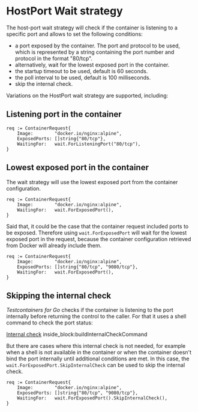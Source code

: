 # HostPort Wait strategy

The host-port wait strategy will check if the container is listening to a specific port and allows to set the following conditions:

- a port exposed by the container. The port and protocol to be used, which is represented by a string containing the port number and protocol in the format "80/tcp".
- alternatively, wait for the lowest exposed port in the container.
- the startup timeout to be used, default is 60 seconds.
- the poll interval to be used, default is 100 milliseconds.
- skip the internal check.

Variations on the HostPort wait strategy are supported, including:

## Listening port in the container

```golang
req := ContainerRequest{
    Image:        "docker.io/nginx:alpine",
    ExposedPorts: []string{"80/tcp"},
    WaitingFor:   wait.ForListeningPort("80/tcp"),
}
```

## Lowest exposed port in the container

The wait strategy will use the lowest exposed port from the container configuration.

```golang
req := ContainerRequest{
    Image:        "docker.io/nginx:alpine",
    WaitingFor:   wait.ForExposedPort(),
}
```

Said that, it could be the case that the container request included ports to be exposed. Therefore using `wait.ForExposedPort` will wait for the lowest exposed port in the request, because the container configuration retrieved from Docker will already include them.

```golang
req := ContainerRequest{
    Image:        "docker.io/nginx:alpine",
    ExposedPorts: []string{"80/tcp", "9080/tcp"},
    WaitingFor:   wait.ForExposedPort(),
}
```

## Skipping the internal check

_Testcontainers for Go_ checks if the container is listening to the port internally before returning the control to the caller. For that it uses a shell command to check the port status:

<!--codeinclude-->
[Internal check](../../../wait/host_port.go) inside_block:buildInternalCheckCommand
<!--/codeinclude-->

But there are cases where this internal check is not needed, for example when a shell is not available in the container or
when the container doesn't bind the port internally until additional conditions are met.
In this case, the `wait.ForExposedPort.SkipInternalCheck` can be used to skip the internal check.

```golang
req := ContainerRequest{
    Image:        "docker.io/nginx:alpine",
    ExposedPorts: []string{"80/tcp", "9080/tcp"},
    WaitingFor:   wait.ForExposedPort().SkipInternalCheck(),
}
```

